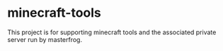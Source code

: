 # minecraft-tools

This project is for supporting minecraft tools and the associated private server run by masterfrog.
